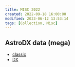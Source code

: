 ```yaml
---
title: MISC 2022
created: 2022-09-18 16:00:00
modified: 2023-06-12 13:53:14
tags: [Collection, Misc]
---
```


## AstroDX data (mega)

- [classic](https://mega.nz/folder/XHwgWRKL#KDLIWNu7qj9PDUTlNSCTvA)
- [DX](https://mega.nz/folder/mw4DWZRZ#hr7cFXfuxdfRl5YXO_NC0w)
